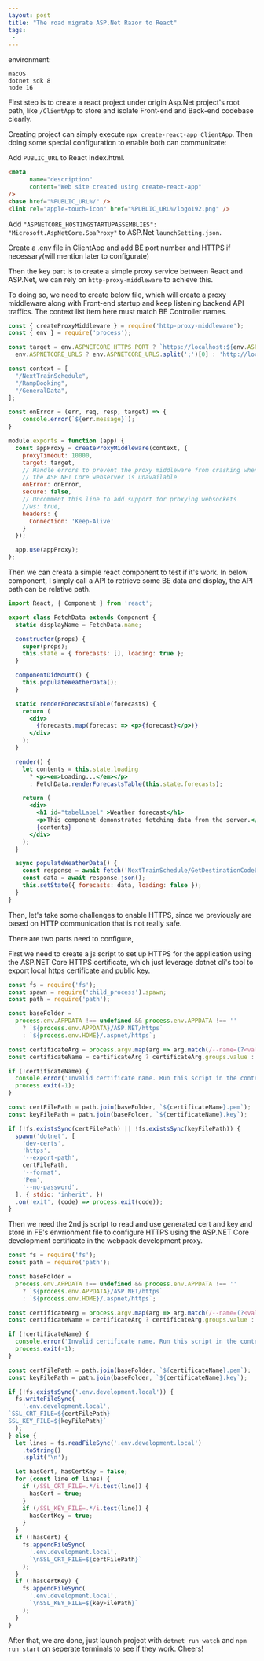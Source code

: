 ```yaml
---
layout: post
title: "The road migrate ASP.Net Razor to React"
tags:
 -
---
```


environment: 
```*
macOS
dotnet sdk 8
node 16
```


First step is to create a react project under origin Asp.Net project's root path, like `/ClientApp` to store and isolate Front-end and Back-end codebase clearly.

Creating project can simply execute `npx create-react-app ClientApp`. Then doing some special configuration to enable both can communicate:

Add `PUBLIC_URL` to React index.html.
```html
<meta
      name="description"
      content="Web site created using create-react-app"
/>
<base href="%PUBLIC_URL%/" />
<link rel="apple-touch-icon" href="%PUBLIC_URL%/logo192.png" />
```

Add `"ASPNETCORE_HOSTINGSTARTUPASSEMBLIES": "Microsoft.AspNetCore.SpaProxy"` to ASP.Net `launchSetting.json`.

Create a .env file in ClientApp and add BE port number and HTTPS if necessary(will mention later to configurate)

Then the key part is to create a simple proxy service between React and ASP.Net, we can rely on `http-proxy-middleware` to achieve this.

To doing so, we need to create below file, which will create a proxy middleware along with Front-end startup and keep listening backend API traffics.
The context list item here must match BE Controller names.

```js
const { createProxyMiddleware } = require('http-proxy-middleware');
const { env } = require('process');

const target = env.ASPNETCORE_HTTPS_PORT ? `https://localhost:${env.ASPNETCORE_HTTPS_PORT}` :
  env.ASPNETCORE_URLS ? env.ASPNETCORE_URLS.split(';')[0] : 'http://localhost:14731';

const context = [
  "/NextTrainSchedule",
  "/RampBooking",
  "/GeneralData",
];

const onError = (err, req, resp, target) => {
    console.error(`${err.message}`);
}

module.exports = function (app) {
  const appProxy = createProxyMiddleware(context, {
    proxyTimeout: 10000,
    target: target,
    // Handle errors to prevent the proxy middleware from crashing when
    // the ASP NET Core webserver is unavailable
    onError: onError,
    secure: false,
    // Uncomment this line to add support for proxying websockets
    //ws: true, 
    headers: {
      Connection: 'Keep-Alive'
    }
  });

  app.use(appProxy);
};

```
Then we can creata a simple react component to test if it's work. In below component, I simply call a API to retrieve some BE data and display, the API path can be relative path.

```jsx
import React, { Component } from 'react';

export class FetchData extends Component {
  static displayName = FetchData.name;

  constructor(props) {
    super(props);
    this.state = { forecasts: [], loading: true };
  }

  componentDidMount() {
    this.populateWeatherData();
  }

  static renderForecastsTable(forecasts) {
    return (
      <div>
        {forecasts.map(forecast => <p>{forecast}</p>)}
      </div>
    );
  }

  render() {
    let contents = this.state.loading
      ? <p><em>Loading...</em></p>
      : FetchData.renderForecastsTable(this.state.forecasts);

    return (
      <div>
        <h1 id="tabelLabel" >Weather forecast</h1>
        <p>This component demonstrates fetching data from the server.</p>
        {contents}
      </div>
    );
  }

  async populateWeatherData() {
    const response = await fetch('NextTrainSchedule/GetDestinationCodeList?originStationCode=ADM&funcId=20');
    const data = await response.json();
    this.setState({ forecasts: data, loading: false });
  }
}
```

Then, let's take some challenges to enable HTTPS, since we previously are based on HTTP communication that is not really safe.

There are two parts need to configure,

First we need to create a js script to set up HTTPS for the application using the ASP.NET Core HTTPS certificate, which just leverage dotnet cli's tool to export local https certificate and public key.

```js
const fs = require('fs');
const spawn = require('child_process').spawn;
const path = require('path');

const baseFolder =
  process.env.APPDATA !== undefined && process.env.APPDATA !== ''
    ? `${process.env.APPDATA}/ASP.NET/https`
    : `${process.env.HOME}/.aspnet/https`;

const certificateArg = process.argv.map(arg => arg.match(/--name=(?<value>.+)/i)).filter(Boolean)[0];
const certificateName = certificateArg ? certificateArg.groups.value : process.env.npm_package_name;

if (!certificateName) {
  console.error('Invalid certificate name. Run this script in the context of an npm/yarn script or pass --name=<<app>> explicitly.')
  process.exit(-1);
}

const certFilePath = path.join(baseFolder, `${certificateName}.pem`);
const keyFilePath = path.join(baseFolder, `${certificateName}.key`);

if (!fs.existsSync(certFilePath) || !fs.existsSync(keyFilePath)) {
  spawn('dotnet', [
    'dev-certs',
    'https',
    '--export-path',
    certFilePath,
    '--format',
    'Pem',
    '--no-password',
  ], { stdio: 'inherit', })
  .on('exit', (code) => process.exit(code));
}

```

Then we need the 2nd js script to read and use generated cert and key and store in FE's envrionment file to configure HTTPS using the ASP.NET Core
development certificate in the webpack development proxy.

```js
const fs = require('fs');
const path = require('path');

const baseFolder =
  process.env.APPDATA !== undefined && process.env.APPDATA !== ''
    ? `${process.env.APPDATA}/ASP.NET/https`
    : `${process.env.HOME}/.aspnet/https`;

const certificateArg = process.argv.map(arg => arg.match(/--name=(?<value>.+)/i)).filter(Boolean)[0];
const certificateName = certificateArg ? certificateArg.groups.value : process.env.npm_package_name;

if (!certificateName) {
  console.error('Invalid certificate name. Run this script in the context of an npm/yarn script or pass --name=<<app>> explicitly.')
  process.exit(-1);
}

const certFilePath = path.join(baseFolder, `${certificateName}.pem`);
const keyFilePath = path.join(baseFolder, `${certificateName}.key`);

if (!fs.existsSync('.env.development.local')) {
  fs.writeFileSync(
    '.env.development.local',
`SSL_CRT_FILE=${certFilePath}
SSL_KEY_FILE=${keyFilePath}`
  );
} else {
  let lines = fs.readFileSync('.env.development.local')
    .toString()
    .split('\n');

  let hasCert, hasCertKey = false;
  for (const line of lines) {
    if (/SSL_CRT_FILE=.*/i.test(line)) {
      hasCert = true;
    }
    if (/SSL_KEY_FILE=.*/i.test(line)) {
      hasCertKey = true;
    }
  }
  if (!hasCert) {
    fs.appendFileSync(
      '.env.development.local',
      `\nSSL_CRT_FILE=${certFilePath}`
    );
  }
  if (!hasCertKey) {
    fs.appendFileSync(
      '.env.development.local',
      `\nSSL_KEY_FILE=${keyFilePath}`
    );
  }
}
```

After that, we are done, just launch project with `dotnet run watch` and `npm run start` on seperate terminals to see if they work. Cheers!